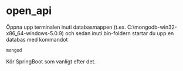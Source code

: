 # open_api

Öppna upp terminalen inuti databasmappen (t.ex. C:\mongodb-win32-x86_64-windows-5.0.9) och sedan inuti bin-foldern startar du upp en databas med kommandot 

```bash
mongod
```

Kör SpringBoot som vanligt efter det.
